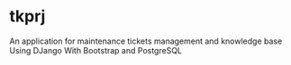 # tkprj

An application for maintenance tickets management and knowledge base
Using DJango With Bootstrap and PostgreSQL
